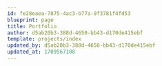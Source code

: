 ```yaml
---
id: fe28eaea-7875-4ac3-b77a-9f3781f4fd53
blueprint: page
title: Portfolio
author: d5ab20b3-388d-4650-bb43-d170de415ebf
template: projects/index
updated_by: d5ab20b3-388d-4650-bb43-d170de415ebf
updated_at: 1709567108
---
```

